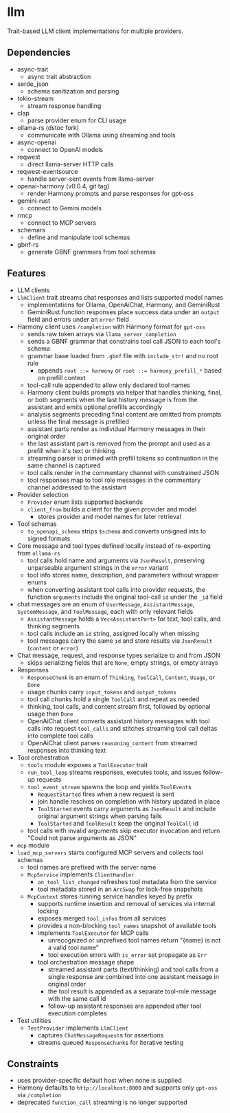 # llm
Trait-based LLM client implementations for multiple providers.

## Dependencies
- async-trait
  - async trait abstraction
- serde_json
  - schema sanitization and parsing
- tokio-stream
  - stream response handling
- clap
  - parse provider enum for CLI usage
- ollama-rs (dstoc fork)
  - communicate with Ollama using streaming and tools
- async-openai
  - connect to OpenAI models
- reqwest
  - direct llama-server HTTP calls
- reqwest-eventsource
  - handle server-sent events from llama-server
- openai-harmony (v0.0.4, git tag)
  - render Harmony prompts and parse responses for gpt-oss
- gemini-rust
  - connect to Gemini models
- rmcp
  - connect to MCP servers
- schemars
  - define and manipulate tool schemas
- gbnf-rs
  - generate GBNF grammars from tool schemas

## Features
- LLM clients
- `LlmClient` trait streams chat responses and lists supported model names
  - implementations for Ollama, OpenAiChat, Harmony, and GeminiRust
  - GeminiRust function responses place success data under an `output` field and errors under an `error` field
- Harmony client uses `/completion` with Harmony format for `gpt-oss`
  - sends raw token arrays via `llama_server_completion`
  - sends a GBNF grammar that constrains tool call JSON to each tool's schema
  - grammar base loaded from `.gbnf` file with `include_str!` and no root rule
    - appends `root ::= harmony` or `root ::= harmony_prefill_*` based on prefill context
  - tool-call rule appended to allow only declared tool names
  - Harmony client builds prompts via helper that handles thinking, final, or both segments when the last history message is from the assistant and emits optional prefills accordingly
  - analysis segments preceding final content are omitted from prompts unless the final message is prefilled
  - assistant parts render as individual Harmony messages in their original order
  - the last assistant part is removed from the prompt and used as a prefill when it's text or thinking
  - streaming parser is primed with prefill tokens so continuation in the same channel is captured
  - tool calls render in the commentary channel with constrained JSON
  - tool responses map to tool role messages in the commentary channel addressed to the assistant
- Provider selection
  - `Provider` enum lists supported backends
  - `client_from` builds a client for the given provider and model
    - stores provider and model names for later retrieval
- Tool schemas
  - `to_openapi_schema` strips `$schema` and converts unsigned ints to signed formats
- Core message and tool types defined locally instead of re-exporting from `ollama-rs`
  - tool calls hold name and arguments via `JsonResult`, preserving unparseable argument strings in the `error` variant
  - tool info stores name, description, and parameters without wrapper enums
  - when converting assistant tool calls into provider requests, the function `arguments` include the original tool-call `id` under the `_id` field
- chat messages are an enum of `UserMessage`, `AssistantMessage`, `SystemMessage`, and `ToolMessage`, each with only relevant fields
    - `AssistantMessage` holds a `Vec<AssistantPart>` for text, tool calls, and thinking segments
    - tool calls include an `id` string, assigned locally when missing
    - tool messages carry the same `id` and store results via `JsonResult` (`content` or `error`)
- Chat message, request, and response types serialize to and from JSON
  - skips serializing fields that are `None`, empty strings, or empty arrays
- Responses
  - `ResponseChunk` is an enum of `Thinking`, `ToolCall`, `Content`, `Usage`, or `Done`
  - usage chunks carry `input_tokens` and `output_tokens`
  - tool call chunks hold a single `ToolCall` and repeat as needed
  - thinking, tool calls, and content stream first, followed by optional usage then `Done`
  - OpenAiChat client converts assistant history messages with tool calls into request `tool_calls` and stitches streaming tool call deltas into complete tool calls
  - OpenAiChat client parses `reasoning_content` from streamed responses into thinking text
- Tool orchestration
  - `tools` module exposes a `ToolExecutor` trait
  - `run_tool_loop` streams responses, executes tools, and issues follow-up requests
  - `tool_event_stream` spawns the loop and yields `ToolEvent`s
    - `RequestStarted` fires when a new request is sent
    - join handle resolves on completion with history updated in place
    - `ToolStarted` events carry arguments as `JsonResult` and include original argument strings when parsing fails
    - `ToolStarted` and `ToolResult` keep the original `ToolCall` id
  - tool calls with invalid arguments skip executor invocation and return "Could not parse arguments as JSON"
- `mcp` module
- `load_mcp_servers` starts configured MCP servers and collects tool schemas
  - tool names are prefixed with the server name
  - `McpService` implements `ClientHandler`
    - `on_tool_list_changed` refreshes tool metadata from the service
    - tool metadata stored in an `ArcSwap` for lock-free snapshots
  - `McpContext` stores running service handles keyed by prefix
    - supports runtime insertion and removal of services via internal locking
    - exposes merged `tool_infos` from all services
    - provides a non-blocking `tool_names` snapshot of available tools
    - implements `ToolExecutor` for MCP calls
      - unrecognized or unprefixed tool names return "{name} is not a valid tool name"
      - tool execution errors with `is_error` set propagate as `Err`
    - tool orchestration message shape
      - streamed assistant parts (text/thinking) and tool calls from a single response are combined into one assistant message in original order
      - the tool result is appended as a separate tool-role message with the same call id
      - follow-up assistant responses are appended after tool execution completes
- Test utilities
  - `TestProvider` implements `LlmClient`
    - captures `ChatMessageRequest`s for assertions
    - streams queued `ResponseChunk`s for iterative testing

## Constraints
- uses provider-specific default host when none is supplied
- Harmony defaults to `http://localhost:8000` and supports only `gpt-oss` via `/completion`
- deprecated `function_call` streaming is no longer supported
